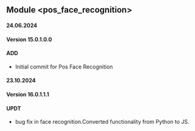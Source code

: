 ## Module <pos_face_recognition>

#### 24.06.2024
#### Version 15.0.1.0.0
#### ADD

- Initial commit for Pos Face Recognition


#### 23.10.2024
#### Version 16.0.1.1.1
#### UPDT
- bug fix in face recognition.Converted functionality from Python to JS.
